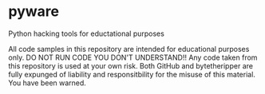 # pyware
 Python hacking tools for eductational purposes

All code samples in this repository are intended for educational purposes only.
DO NOT RUN CODE YOU DON'T UNDERSTAND!!
Any code taken from this repository is used at your own risk.
Both GitHub and bytetheripper are fully expunged of liability and responsitbility for the misuse of this material.
You have been warned.